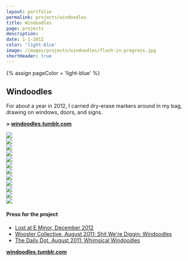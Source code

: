 ```yaml
--- 
layout: portfolio 
permalink: projects/windoodles
title: Windoodles 
page: projects
description: 
date: 1-1-2012 
color: 'light-blue'
image: /images/projects/windoodles/flash-in-progress.jpg
shortHeader: true
---
```

{% assign pageColor =  'light-blue' %}

<div class="pb4 f4 lh-copy">
    <h2 class="f2 f-subheadline-ns mv4">Windoodles</h2>
    <section>
        <p>
            For about a year in 2012, I carried dry-erase markers around in my bag, drawing on windows, doors, and signs.
        </p>
        <p class="f3 mb4 pb4 bb b--{{pageColor}}">
            <strong>> <a href="http://windoodles.tumblr.com">windoodles.tumblr.com</a></strong>
        </p>
    </section>
    <section class="pb3">
        <div class="cf mb5">
            <div class="fl w-100 w-50-m w-25-l pa2"><img src="/images/projects/windoodles/quiet-reading.jpg" /></div>
            <div class="fl w-100 w-50-m w-25-l pa2"><img src="/images/projects/windoodles/sir-pup.jpg" /></div>
            <div class="fl w-100 w-50-m w-25-l pa2"><img src="/images/projects/windoodles/oh-shit.jpg" /></div>
            <div class="fl w-100 w-50-m w-25-l pa2"><img src="/images/projects/windoodles/zap.jpg" /></div>
            <div class="fl w-100 w-50-m w-25-l pa2"><img src="/images/projects/windoodles/blown-away.jpg" /></div>
            <div class="fl w-100 w-50-m w-25-l pa2"><img src="/images/projects/windoodles/flash-in-progress.jpg" /></div>
            <div class="fl w-100 w-50-m w-25-l pa2"><img src="/images/projects/windoodles/flash-zooming.jpg" /></div>
            <div class="fl w-100 w-50-m w-25-l pa2"><img src="/images/projects/windoodles/monster-truck.jpg" /></div>
            <div class="fl w-100 w-50-m w-25-l pa2"><img src="/images/projects/windoodles/monster.jpg" /></div>
            <div class="fl w-100 w-50-m w-25-l pa2"><img src="/images/projects/windoodles/oh-herro.jpg" /></div>
            <div class="fl w-100 w-50-m w-25-l pa2"><img src="/images/projects/windoodles/spider-man.jpg" /></div>
            <div class="fl w-100 w-50-m w-25-l pa2"><img src="/images/projects/windoodles/peeking-in.jpg" /></div>
        </div>
    </section>
    <section class="pb5">
        <div class="w-100 w-50-ns ml-auto-ns mr-auto-ns pa4-ns ba-ns b--{{pageColor}}">
            <h4 class="f3 ma0 pa0 mb4">Press for the project</h4>
            <ul class="list f5 ma0 pa0 bold">
                <li class="ma0 pa0 mb2">
                    <a href="http://www.lostateminor.com/2012/12/04/windoodles-by-garrett-miller/">
                        Lost at E Minor, December 2012
                    </a>
                </li>
                <li class="ma0 pa0 mb2">
                    <a href="http://www.woostercollective.com/post/shit-were-diggin-garrett-millers-windoodles">
                        Wooster Collective, August 2011: Shit We're Diggin: Windoodles
                    </a>
                </li>
                <li class="ma0 pa0 mb2">
                    <a href="https://www.dailydot.com/culture/whimsical-windoodles-tumblr/">
                        The Daily Dot, August 2011: Whimsical Windoodles
                    </a>
                </li>
            </ul>
        </div>
    </section>
    <p class="f2 mb4 pb4 tc">
        <strong><a href="http://windoodles.tumblr.com">windoodles.tumblr.com</a></strong>
    </p>

</div>


